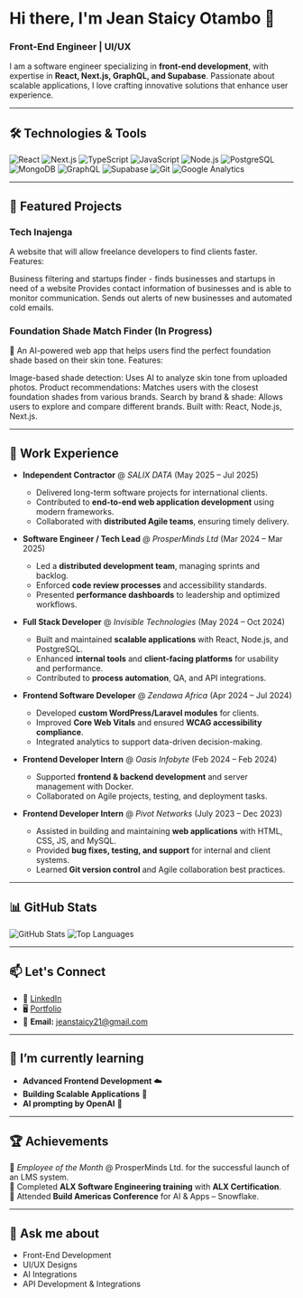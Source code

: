 # Hi there, I'm Jean Staicy Otambo 👋  
### Front-End Engineer | UI/UX 

I am a software engineer specializing in **front-end development**, with expertise in **React, Next.js, GraphQL, and Supabase**. Passionate about scalable applications, I love crafting innovative solutions that enhance user experience.

---

## 🛠 Technologies & Tools  
![React](https://img.shields.io/badge/-React-61DAFB?logo=react&logoColor=black&style=flat)
![Next.js](https://img.shields.io/badge/-Next.js-000000?logo=next.js&logoColor=white&style=flat)
![TypeScript](https://img.shields.io/badge/-TypeScript-007ACC?logo=typescript&logoColor=white&style=flat)
![JavaScript](https://img.shields.io/badge/-JavaScript-F7DF1E?logo=javascript&logoColor=black&style=flat)
![Node.js](https://img.shields.io/badge/-Node.js-339933?logo=node.js&logoColor=white&style=flat)
![PostgreSQL](https://img.shields.io/badge/-PostgreSQL-336791?logo=postgresql&logoColor=white&style=flat)
![MongoDB](https://img.shields.io/badge/-MongoDB-47A248?logo=mongodb&logoColor=white&style=flat)
![GraphQL](https://img.shields.io/badge/-GraphQL-E10098?logo=graphql&logoColor=white&style=flat)
![Supabase](https://img.shields.io/badge/-Supabase-3ECF8E?logo=supabase&logoColor=white&style=flat)
![Git](https://img.shields.io/badge/-Git-F05032?logo=git&logoColor=white&style=flat)
![Google Analytics](https://img.shields.io/badge/-Google%20Analytics-E37400?logo=google-analytics&logoColor=white&style=flat)

---

## 🚀 Featured Projects  

### Tech Inajenga
A website that will allow freelance developers to find clients faster. Features:

Business filtering and startups finder - finds businesses and startups in need of a website
Provides contact information of businesses and is able to monitor communication.
Sends out alerts of new businesses and automated cold emails.

### Foundation Shade Match Finder (In Progress)
💄 An AI-powered web app that helps users find the perfect foundation shade based on their skin tone. Features:

Image-based shade detection: Uses AI to analyze skin tone from uploaded photos.
Product recommendations: Matches users with the closest foundation shades from various brands.
Search by brand & shade: Allows users to explore and compare different brands.
Built with: React, Node.js, Next.js.

---

## 💼 Work Experience  

- **Independent Contractor** @ *SALIX DATA* (May 2025 – Jul 2025)  
  - Delivered long-term software projects for international clients.  
  - Contributed to **end-to-end web application development** using modern frameworks.  
  - Collaborated with **distributed Agile teams**, ensuring timely delivery.  

- **Software Engineer / Tech Lead** @ *ProsperMinds Ltd* (Mar 2024 – Mar 2025)  
  - Led a **distributed development team**, managing sprints and backlog.  
  - Enforced **code review processes** and accessibility standards.  
  - Presented **performance dashboards** to leadership and optimized workflows.  

- **Full Stack Developer** @ *Invisible Technologies* (May 2024 – Oct 2024)  
  - Built and maintained **scalable applications** with React, Node.js, and PostgreSQL.  
  - Enhanced **internal tools** and **client-facing platforms** for usability and performance.  
  - Contributed to **process automation**, QA, and API integrations.  

- **Frontend Software Developer** @ *Zendawa Africa* (Apr 2024 – Jul 2024)  
  - Developed **custom WordPress/Laravel modules** for clients.  
  - Improved **Core Web Vitals** and ensured **WCAG accessibility compliance**.  
  - Integrated analytics to support data-driven decision-making.  

- **Frontend Developer Intern** @ *Oasis Infobyte* (Feb 2024 – Feb 2024)  
  - Supported **frontend & backend development** and server management with Docker.  
  - Collaborated on Agile projects, testing, and deployment tasks.  

- **Frontend Developer Intern** @ *Pivot Networks* (July 2023 – Dec 2023)  
  - Assisted in building and maintaining **web applications** with HTML, CSS, JS, and MySQL.  
  - Provided **bug fixes, testing, and support** for internal and client systems.  
  - Learned **Git version control** and Agile collaboration best practices.  


---

## 📊 GitHub Stats  
![GitHub Stats](https://github-readme-stats.vercel.app/api?username=Staicy254&show_icons=true&theme=tokyonight&count_private=true&include_all_commits=true)
![Top Languages](https://github-readme-stats.vercel.app/api/top-langs/?username=Staicy254&layout=compact&theme=tokyonight&langs_count=8)

---

## 📫 Let's Connect  
- 💼 [LinkedIn](https://www.linkedin.com/in/jean-otambo-6342952a7/)  
- 🖥️ [Portfolio](https://engineer-staicy.vercel.app/)  
- 📧 **Email:** jeanstaicy21@gmail.com  

---

## 🌱 I’m currently learning  
- **Advanced Frontend Development** ☁️  
- **Building Scalable Applications** 🚀
- **AI prompting by OpenAI** 🚀

---

## 🏆 Achievements  
🏅 *Employee of the Month* @ ProsperMinds Ltd. for the successful launch of an LMS system.  
🏅 Completed **ALX Software Engineering training** with **ALX Certification**.  
🏅 Attended **Build Americas Conference** for AI & Apps – Snowflake.  

---

## 💬 Ask me about  
- Front-End Development
- UI/UX Designs 
- AI Integrations  
- API Development & Integrations  
